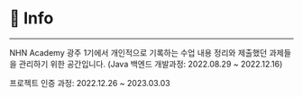 # 📌 Info
---

NHN Academy 광주 1기에서 개인적으로 기록하는 수업 내용 정리와 제출했던 과제들을 관리하기 위한 공간입니다.
(Java 백엔드 개발과정: 2022.08.29 ~ 2022.12.16)

프로젝트 인증 과정: 2022.12.26 ~ 2023.03.03
